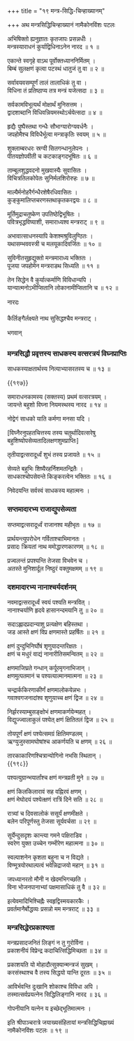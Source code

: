+++
title = "१९ मन्त्र-सिद्धि-चिन्हाख्यानम्"

+++
अथ मन्त्रसिद्धिचिन्हाख्यानं नामैकोनविंशः पटलः  
  
अभिषिक्तो ह्यनुज्ञातः कृतजापः प्रसन्नधीः ।  
मन्त्रस्याराधनं कुर्याद्विधिनाऽनेन नारद ॥ १ ॥  
  
एकान्ते स्वगृहे वाऽथ पूर्वोक्तध्याननिर्मितम् ।  
बिम्बं सुलक्षणं कृत्वा पटस्थं धातुजं तु वा ॥ २ ॥  
  
सर्वावयवसम्पूर्णं तालं तालाधिकं तु वा ।  
विधिना तं प्रतिष्ठाप्य तत्र मन्त्रं यजेत्सदा ॥ ३ ॥  
  
सर्वकामविभूत्यर्थं मोक्षार्थं मुनिसत्तम ।  
द्वादशाब्दानि विधिवन्नियमस्थोऽर्चयेत्सदा ॥ ४ ॥  
  
हृद्यैः पुष्पैस्तथा गन्धैः सौभाग्यारोग्यवर्धनैः ।  
जपहोमैश्च विविधैर्भूत्वा मन्त्राकृतिः स्वयम् ॥ ५ ॥  
  
शुक्लाम्बरधरः स्रग्वी सितगन्धानुलेपनः ।  
पीतयज्ञोपवीती च कटकाङ्गदभूषितः ॥ ६ ॥  
  
ताम्बूलशुद्धवदनो मुखवास्यैः सुवासितः ।  
विचित्रतिलकोपेतः सुनिर्मलशिरोरुहः ॥ ७ ॥  
  
माल्यैर्मनोहरैर्गन्धैरशेषैरधिवासितः ।  
कुङ्कुमालिप्तचरणस्तथाकृतकरद्वयः ॥ ८ ॥  
  
मूर्तिमुद्राचतुष्केण उपतिष्ठेद्विभूषितः ।  
पवित्रभृद्धविष्याशी, समाराध्यश्व मन्त्रराट् ॥ ९ ॥  
  
अभावात्साधनस्यापि केशश्मश्रुविलुण्ठितः ।  
यथासम्भववस्त्री च मलयूकादिवर्जितः ॥ १० ॥  
  
सुविनीतसुहृद्युक्तो मन्त्रमाराध्य भक्तितः ।  
पूजया जपहोमेन मन्त्रराडथ सिध्यति ॥ ११ ॥  
  
तेन सिद्धेन वै कुर्यात्कर्माणि विविधान्यपि ।  
यान्यात्मनोऽभीप्सितानि लोकानामीप्सितानि च ॥ १२ ॥  
  
नारदः   
  
कैर्लिङ्गैर्लक्ष्यते नाथ सुसिद्धश्चैव मन्त्रराट् ।  
  
भगवान्   
  

### मन्त्रसिद्धौ प्रवृत्तस्य साधकस्य वत्सरत्रयं विघ्नप्राप्तिः  
  
साधकस्याक्षतार्थस्य नित्याभ्यासरतस्य च ॥ १३ ॥  
  
{{१९७}}

समाराधनकामस्य (सक्तस्य) प्रथमं वत्सरत्रयम् ।  
जायन्ते बहुशो विघ्ना नियमस्थस्य नारद ॥ १४ ॥  
  
नोद्वेगं साधको याति कर्मणा मनसा यदि ।  
  
[विघ्नैरनुपहतचित्तस्य तस्य चतुर्थादिवत्सरेषु   
बहुशिष्योपसेव्यतादिलक्षणशुमप्राप्तिः]  
  
तृतीयाद्वत्सरादूर्ध्वं शुभं तस्य प्रजायते ॥ १५ ॥  
  
सेव्यते बहुभिः शिष्यैरहर्निशमतन्द्रितैः ।  
साधकाश्चोपसेवन्ते किङ्करत्वेन भक्तितः ॥ १६ ॥  
  
निवेदयन्ति सर्वस्वं साधकस्य महात्मनः ।  
  

### सप्तमादारभ्य राजाद्युपसेव्यता  
  
सप्तमाद्वत्सरादूर्ध्वं राजानश्व महीभृतः ॥ १७ ॥  
  
प्रार्थयन्त्युपरोधेन गर्विताश्चाभिमानतः ।  
प्रसादः क्रियतां नाथ ममोद्धारणकारणम् ॥ १८ ॥  
  
प्रज्वलन्तं प्रपश्यन्ति तेजसा विभवेन च ।  
अतस्ते मुनिशार्दूल निष्ठुरं वक्तुमक्षमम् ॥ १९ ॥  
  

### दशमादारभ्य नानाश्चर्यदर्शनम्  
  
नवमाद्वत्सरादूर्ध्वं स्वयं पश्यति मन्त्रवित् ।  
नानाश्चर्याणि हृदये हासानन्दमयानि तु ॥ २० ॥  
  
सदाऽह्लादप्रदान्याशु प्रत्यक्षेण बहिस्तथा ।  
जड आस्ते क्षणं विप्र क्षणमास्ते प्रहर्षितः ॥ २१ ॥  
  
क्षणं दुन्दुभिनिर्घोषं शृणुयादन्तरिक्षतः ।  
क्षणं च मधुरं वाद्यं नानारीतिसमन्वितम् ॥ २२ ॥  
  
क्षणमाजिघ्रते गन्धान् कर्पूरमृगनाभिजान् ।  
क्षणमुत्पतमानं च पश्यत्यात्मानमात्मना ॥ २३ ॥  
  
चन्द्रार्ककिरणाकीर्णं क्षणमालोकयेन्नभः ।  
गवाश्वगजनादांश्व शृणुयाच्च क्षणं द्विज ॥ २४ ॥  
  
निर्झरस्याम्बुसङ्क्षोभं क्षणमाकर्णयेन्महत् ।  
विद्युज्ज्वालाकुलं पश्येत् क्षणं क्षितितलं द्विज ॥ २५ ॥  
  
तोयपूर्णं क्षणं पश्येत्समग्रं क्षितिमण्डलम् ।  
ऋग्युजुस्सामघोषांश्च आकर्णयति च क्षणम् ॥ २६ ॥  
  
तारकाकारिणश्चित्रान्योगिनो नभसि स्थितान् ।  
{{१९८}}

पश्यत्युग्रान्भयार्तांश्च क्षणं मन्त्रव्रती मुने ॥ २७ ॥  
  
क्षणं किलकिलारावं सह वह्निरवं क्षणम् ।  
क्षणं मेघोदयं पश्येत्क्षणं रात्रिं दिने सति ॥ २८ ॥  
  
रात्र्यां च दिवसालोकं ससूर्यं क्षणमीक्षते ।  
बलेन परिपूर्णस्तु तेजसा सूर्यवर्चसा ॥ २९ ॥  
  
सूर्येन्दुसदृशः कान्त्या गमने पक्षिराडिव ।  
स्वरेण युक्त उच्चेन गम्भीरेण महात्मना ॥ ३० ॥  
  
स्वल्पाशनेन कृशता बहुना च न विद्यते ।  
विण्मूत्रयोरथाल्पत्वं भवेन्निद्राजयो महान् ॥ ३१ ॥  
  
जपध्यानरतो मौनी न खेदमभिगच्छति ।  
विना भोजनपानाभ्यां पक्षमासाधिकं तु वै ॥ ३२ ॥  
  
इत्येवमादिभिश्चिह्नैः स्वहृद्विस्मयकारकैः ।  
प्रवर्तमानैर्बोद्धव्यः प्रसन्नो मम मन्त्रराट् ॥ ३३ ॥  
  

### मन्त्रसिद्धेरप्रकाश्यता  
  
मन्त्रप्रसादजनितं लिङ्गं न तु गुरोर्विना ।  
प्रकाशनीयं विप्रेन्द्र कदाचित्सिद्धिमिच्छता ॥ ३४ ॥  
  
प्रकाशयति यो मोहादौत्सुक्यान्मन्त्रजं सुखम् ।  
करसंस्थाश्च वै तस्य सिद्धयो यान्ति दूरतः ॥ ३५ ॥  
  
आविर्भवन्ति दुःखानि शोकाश्च विविधा अपि ।  
तस्मात्सर्वप्रयत्नेन सिद्धिलिङ्गानि नारद ॥ ३६ ॥  
  
गोपनीयानि यत्नेन य इच्छेद्भूतिमात्मनः ।  
  
इति श्रीपाञ्चरात्रे जयाख्यसंहितायां मन्त्रसिद्धिचिह्नाख्यं   
नामैकोनविंशः पटलः ॥ १९ ॥  
  
  